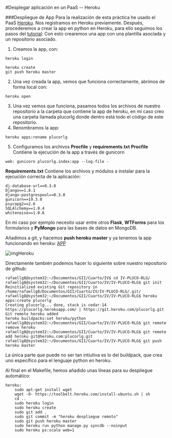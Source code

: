 #Desplegar aplicación en un PaaS -- Heroku


###Despliegue de App
Para la realización de esta práctica he usado el PaaS [Heroku](www.heroku.com). Nos registramos en Heroku previamente.
Después, procederemos a crear la app en python en Heroku, para ello seguimos los pasos del [tutorial](https://devcenter.heroku.com/articles/getting-started-with-python#deploy-the-app):
Con esto crearemos una app con una plantilla asociada y un repositorio asociado.
1. Creamos la app, con:
```
heroku login
```
```
heroku create
git push heroku master
```
2. Una vez creada la app, vemos que funciona correctamente, abrimos de forma local con:
```
heroku open
```
3. Una vez vemos que funciona, pasamos todos los archivos de nuestro repositorio a la carpeta que contiene la app de heroku, en mi caso creo una carpeta llamada plucorlg donde dentro está todo el código de este repositorio.
4. Renombramos la app:
```
heroku apps:rename plucorlg
```
5. Configuramos los archivos **Procfile** y **requirements.txt**
**Procfile**
Contiene la ejecución de la app a través de gunicorn
```
web: gunicorn plucorlg.index:app --log-file -
```

**Requirements.txt**
Contiene los archivos y módulos a instalar para la ejecución correcta de la aplicación:
```
dj-database-url==0.3.0
Django==1.8.1
django-postgrespool==0.3.0
gunicorn==19.3.0
psycopg2==2.6
SQLAlchemy==1.0.4
whitenoise==1.0.6
```

En mi caso por ejemplo necesito usar entre otros **Flask**, **WTForms** para los formularios y **PyMongo** para las bases de datos en MongoDB.

Añadimos a git, y hacemos **push heroku master** y ya tenemos la app funcionando en heroku: [APP](http://plucorlg.herokuapp.com/)

![imgHeroku](http://i1383.photobucket.com/albums/ah302/Rafael_Lachica_Garrido/Captura%20de%20pantalla%20de%202015-11-16%20144056_zpsdk0rzibr.png)

Directamente también podemos hacer lo siguiente sobre nuestro repositorio de github:
```
rafaellg8@system32:~/Documentos/GII/Cuarto/IV$ cd IV-PLUCO-RLG/
rafaellg8@system32:~/Documentos/GII/Cuarto/IV/IV-PLUCO-RLG$ git init
Reinitialized existing Git repository in /home/rafaellg8/Documentos/GII/Cuarto/IV/IV-PLUCO-RLG/.git/
rafaellg8@system32:~/Documentos/GII/Cuarto/IV/IV-PLUCO-RLG$ heroku apps:create plucorlg
Creating plucorlg... done, stack is cedar-14
https://plucorlg.herokuapp.com/ | https://git.heroku.com/plucorlg.git
Git remote heroku added
heroku buildpacks:set heroku/python
rafaellg8@system32:~/Documentos/GII/Cuarto/IV/IV-PLUCO-RLG$ git remote remove heroku
rafaellg8@system32:~/Documentos/GII/Cuarto/IV/IV-PLUCO-RLG$ git remote add heroku git@heroku.com:plucorlg.git
rafaellg8@system32:~/Documentos/GII/Cuarto/IV/IV-PLUCO-RLG$ git push heroku master
```
La única parte que puede no ser tan intiutiva es lo del buildpack, que crea uno específico para el lenguaje python en heroku.


Al final en el Makefile, hemos añadido unas líneas para su despliegue automático:

```
heroku:
	sudo apt-get install wget
	wget -O- https://toolbelt.heroku.com/install-ubuntu.sh | sh
	cd ..
	sudo heroku login
	sudo heroku create
	sudo git add .
	sudo git commit -m "heroku despliegue remoto"
	sudo git push heroku master
	sudo heroku run python manage.py syncdb --noinput
	sudo heroku ps:scale web=1
```
